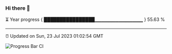 ### Hi there 👋

⏳ Year progress { ████████████████▁▁▁▁▁▁▁▁▁▁▁▁▁▁ } 55.63 %

---

⏰ Updated on Sun, 23 Jul 2023 01:02:54 GMT

![Progress Bar CI](https://github.com/liununu/liununu/workflows/Progress%20Bar%20CI/badge.svg)
